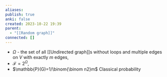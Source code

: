 ```yaml
---
aliases: 
publish: true
anki: false
created: 2023-10-22 19:39
parent:
  - "[[Random graph]]"
connected: []
---
```

- $\Omega$ - the set of all [[Undirected graph]]s without loops and multiple edges on $V$ with exactly $m$ edges,
 - $\mathcal{F}=2^\Omega$,
- $\mathbb{P}(G)=1/\binom{\binom n2}m$
 Classical probability










